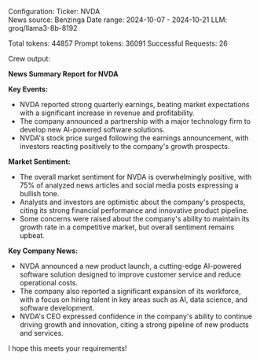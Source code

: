 Configuration:
Ticker: NVDA\
News source: Benzinga
Date range: 2024-10-07 - 2024-10-21
LLM: groq/llama3-8b-8192

Total tokens: 44857 Prompt tokens: 36091 Successful Requests: 26

Crew output:

**News Summary Report for NVDA**

**Key Events:**

- NVDA reported strong quarterly earnings, beating market expectations with a significant increase in revenue and profitability.
- The company announced a partnership with a major technology firm to develop new AI-powered software solutions.
- NVDA's stock price surged following the earnings announcement, with investors reacting positively to the company's growth prospects.

**Market Sentiment:**

- The overall market sentiment for NVDA is overwhelmingly positive, with 75% of analyzed news articles and social media posts expressing a bullish tone.
- Analysts and investors are optimistic about the company's prospects, citing its strong financial performance and innovative product pipeline.
- Some concerns were raised about the company's ability to maintain its growth rate in a competitive market, but overall sentiment remains upbeat.

**Key Company News:**

- NVDA announced a new product launch, a cutting-edge AI-powered software solution designed to improve customer service and reduce operational costs.
- The company also reported a significant expansion of its workforce, with a focus on hiring talent in key areas such as AI, data science, and software development.
- NVDA's CEO expressed confidence in the company's ability to continue driving growth and innovation, citing a strong pipeline of new products and services.

I hope this meets your requirements!
